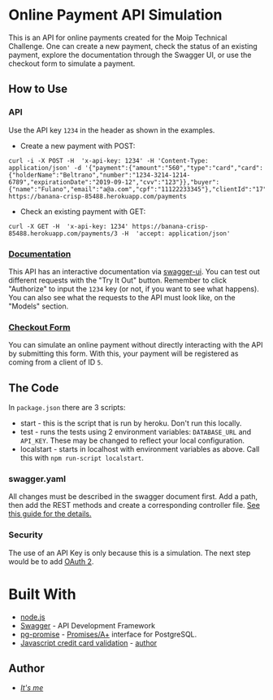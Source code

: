 # Online Payment API Simulation

This is an API for online payments created for the Moip Technical Challenge. One can create a new payment, check the status of an existing payment, explore the documentation through the Swagger UI, or use the checkout form to simulate a payment.

## How to Use

 

### API
Use the API key `1234` in the header as shown in the examples.

- Create a new payment with POST:

```
curl -i -X POST -H  'x-api-key: 1234' -H 'Content-Type: application/json' -d '{"payment":{"amount":"560","type":"card","card":{"holderName":"Beltrano","number":"1234-3214-1214-6789","expirationDate":"2019-09-12","cvv":"123"}},"buyer":{"name":"Fulano","email":"a@a.com","cpf":"11122233345"},"clientId":"17"}'  https://banana-crisp-85488.herokuapp.com/payments
```
- Check an existing payment with GET:

```
curl -X GET -H  'x-api-key: 1234' https://banana-crisp-85488.herokuapp.com/payments/3 -H  'accept: application/json'
```

### [Documentation](https://banana-crisp-85488.herokuapp.com/documentation)

This API has an interactive documentation via [swagger-ui](https://github.com/swagger-api/swagger-ui).  You can test out different requests with the "Try It Out" button. Remember to click "Authorize" to input the `1234` key (or not, if you want to see what happens).
You can also see what the requests to the API must look like, on the "Models" section.

### [Checkout Form](https://banana-crisp-85488.herokuapp.com/checkout)
You can simulate an online payment without directly interacting with the API by submitting this form. With this, your payment will be registered as coming from a client of ID `5`. 

## The Code

In `package.json` there are 3 scripts: 
* start - this is the script that is run by heroku. Don't run this locally.
* test - runs the tests using 2 environment variables: `DATABASE_URL` and `API_KEY`. These may be changed to reflect your local configuration.
* localstart - starts in localhost with environment variables as above. Call this with `npm run-script localstart`.

### swagger.yaml

All changes must be described in the swagger document first. Add a path, then add the REST methods and create a corresponding controller file. [See this guide for the details.](https://swagger.io/docs/specification/basic-structure/)


### Security

The use of an API Key is only because this is a simulation. The next step would be to add [OAuth 2](https://swagger.io/docs/specification/authentication/oauth2/). 



# Built With

* [node.js](https://nodejs.org/en/)
* [Swagger](https://swagger.io) - API Development Framework
* [pg-promise](https://www.npmjs.com/package/pg-promise) - [Promises/A+](https://promisesaplus.com/) interface for PostgreSQL.
* [Javascript credit card validation](https://www.braemoor.co.uk/software/creditcard.shtml) - [author](software@braemoor.co.uk)


## Author

* [*It's me*](https://github.com/rsveltman)